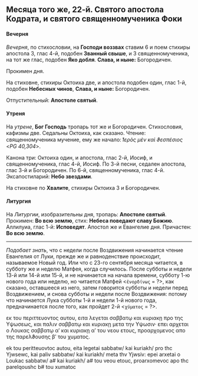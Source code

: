
## Месяца того же, 22-й. Святого апостола Кодрата, и святого священномученика Фоки  

#### Вечерня

*Вечерня*, по стихословии, на **Господи воззвах** ставим 6 и поем стихиры апостола 3, глас 4-й, 
подобен **Званный свыше**, и 3 священномученика, на тот же глас, подобен **Яко добля**. 
**Слава, и ныне:** Богородичен. 

Прокимен дня. 

На стиховне, стихиры Октоиха две, и апостола подобен один, глас 1-й, подобен **Небесных чинов**, 
**Слава, и ныне:** Богородичен.

Отпустительный: **Апостоле святый**. 

#### Утреня

На *утрене*, **Бог Господь** тропарь тот же и Богородичен. Стихословия, кафизмы две. 
Седальны Октоиха, как сказано. Чтение: священномученика мучение, ему же начало: 
*̔Ιερὸς μὲν καὶ ϑεσπέσιος* <*PG 40,304*>.  

Канона три: Октоиха один, и апостола, глас 2-й, Иосиф, и священномученика, глас 4-й, Иосиф. 
По 3-й песни, седален апостола, глас 3-й и Богородичен. По 6-й, священномученика, глас 4-й. 
Эксапостиларий: **Небо звездами**.

На стиховне по **Хвалите**, стихиры Октоиха 3 и Богородичен. 

#### Литургия

На *Литургии*, изобразительны дня, тропарь: **Апостоле святый**. 
Прокимен: **Во всю землю**, стих: **Небеса поведают славу Божию**. 
Аллилуиа, глас 1-й: **Исповедят**. 
Апостол же и Евангелие дня. 
Причастен: **Во всю землю**.

---

*Подобает знать*, что с недели после Воздвижения начинается чтение Евангелия от Луки, прежде же 
и равноденствие происходит, называемое Новый год. Или что с 23-го сентября месяца читается, 
в субботу же и неделю Матфея, когда случилось. После субботы и недели 13-й или 14-й или 15-й, 
и не начинается на начала времени, субботу 1-ю нового года или неделю, но читается Матфей 
<`ἐνορδίνως` = ?>, как сказано, оставшееся из него, затем говорится субботы и недели перед 
Воздвижением, и снова субботы и недели после Воздвижения: потому что начинается Лука 
субботы 1-й и недели 1-й нового года, предначинается после того, как пройдет 2-й <`χύματος` = ?>.


εκ του περιττευοντος αυτου, ειτα λεγεται σαββατῳ και κυριακῃ προ της Υψωσεως, και παλιν σαββατῳ 
και κυριακῃ μετα την Υψωσιν· επει αρχεται ο Λουκας σαββατῳ αʹ και κυριακῃ αʹ του νεου ετους, 
προαρχομενος απο της παρελϑουσης βʹ του χυματος.

ek tou peritteuovtoc autou, eita legetai sabbatw/ kai kuriakh/ pro thc Yjwsewc, kai paliv sabbatw/ 
kai kuriakh/ meta thv Yjwsiv: epei arхetai o Loukac sabbatw/ a# kai kuriakh/ a# tou veou etouc, 
proarхomevoc apo thc parelqoushc b# tou хumatoc

